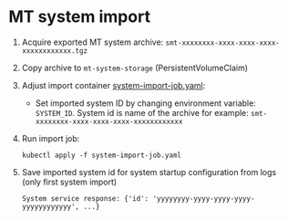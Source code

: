 # MT system import

1. Acquire exported MT system archive: `smt-xxxxxxxx-xxxx-xxxx-xxxx-xxxxxxxxxxxx.tgz`
2. Copy archive to `mt-system-storage` (PersistentVolumeClaim)
3. Adjust import container [system-import-job.yaml](system-import-job.yaml):
    
    - Set imported system ID by changing environment variable: `SYSTEM_ID`. 
    System id is name of the archive for example: `smt-xxxxxxxx-xxxx-xxxx-xxxx-xxxxxxxxxxxx`

4. Run import job:
    ```Shell
    kubectl apply -f system-import-job.yaml
    ```

5. Save imported system id for system startup configuration from logs (only first system import)
    ```
    System service response: {'id': 'yyyyyyyy-yyyy-yyyy-yyyy-yyyyyyyyyyyy', ...}
    ```